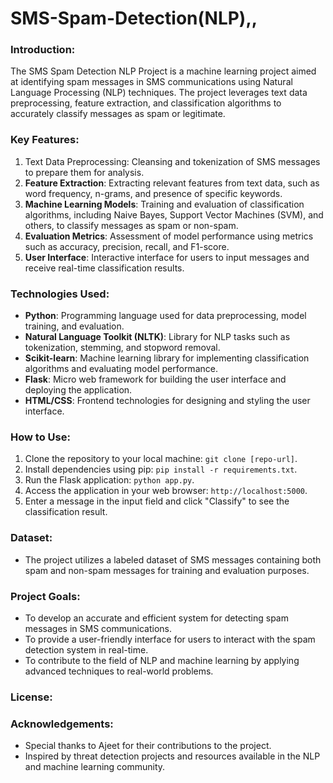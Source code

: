 # SMS-Spam-Detection(NLP),,
### Introduction:
The SMS Spam Detection NLP Project is a machine learning project aimed at identifying spam messages in SMS communications using Natural Language Processing (NLP) techniques. The project leverages text data preprocessing, feature extraction, and classification algorithms to accurately classify messages as spam or legitimate.

### Key Features:
1. Text Data Preprocessing: Cleansing and tokenization of SMS messages to prepare them for analysis.
2. **Feature Extraction**: Extracting relevant features from text data, such as word frequency, n-grams, and presence of specific keywords.
3. **Machine Learning Models**: Training and evaluation of classification algorithms, including Naive Bayes, Support Vector Machines (SVM), and others, to classify messages as spam or non-spam.
4. **Evaluation Metrics**: Assessment of model performance using metrics such as accuracy, precision, recall, and F1-score.
5. **User Interface**: Interactive interface for users to input messages and receive real-time classification results.

### Technologies Used:
- **Python**: Programming language used for data preprocessing, model training, and evaluation.
- **Natural Language Toolkit (NLTK)**: Library for NLP tasks such as tokenization, stemming, and stopword removal.
- **Scikit-learn**: Machine learning library for implementing classification algorithms and evaluating model performance.
- **Flask**: Micro web framework for building the user interface and deploying the application.
- **HTML/CSS**: Frontend technologies for designing and styling the user interface.

### How to Use:
1. Clone the repository to your local machine: `git clone [repo-url]`.
2. Install dependencies using pip: `pip install -r requirements.txt`.
3. Run the Flask application: `python app.py`.
4. Access the application in your web browser: `http://localhost:5000`.
5. Enter a message in the input field and click "Classify" to see the classification result.

### Dataset:
- The project utilizes a labeled dataset of SMS messages containing both spam and non-spam messages for training and evaluation purposes.

### Project Goals:
- To develop an accurate and efficient system for detecting spam messages in SMS communications.
- To provide a user-friendly interface for users to interact with the spam detection system in real-time.
- To contribute to the field of NLP and machine learning by applying advanced techniques to real-world problems.

### License:

### Acknowledgements:
- Special thanks to Ajeet for their contributions to the project.
- Inspired by threat detection projects and resources available in the NLP and machine learning community.
